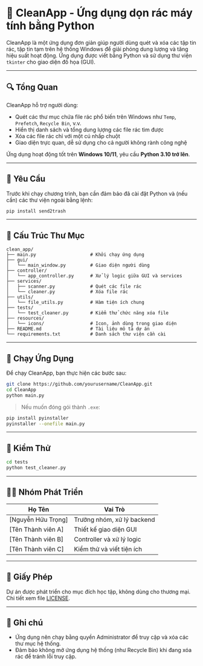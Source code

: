 
# 🧹 CleanApp - Ứng dụng dọn rác máy tính bằng Python

CleanApp là một ứng dụng đơn giản giúp người dùng quét và xóa các tập tin rác, tập tin tạm trên hệ thống Windows để giải phóng dung lượng và tăng hiệu suất hoạt động. Ứng dụng được viết bằng Python và sử dụng thư viện `tkinter` cho giao diện đồ họa (GUI).

---

## 🔍 Tổng Quan

CleanApp hỗ trợ người dùng:
- Quét các thư mục chứa file rác phổ biến trên Windows như `Temp`, `Prefetch`, `Recycle Bin`, v.v.
- Hiển thị danh sách và tổng dung lượng các file rác tìm được
- Xóa các file rác chỉ với một cú nhấp chuột
- Giao diện trực quan, dễ sử dụng cho cả người không rành công nghệ

Ứng dụng hoạt động tốt trên **Windows 10/11**, yêu cầu **Python 3.10 trở lên**.

---

## 📌 Yêu Cầu

Trước khi chạy chương trình, bạn cần đảm bảo đã cài đặt Python và (nếu cần) các thư viện ngoài bằng lệnh:

```bash
pip install send2trash
```

---

## 📂 Cấu Trúc Thư Mục

```
clean_app/
├── main.py                    # Khởi chạy ứng dụng
├── gui/
│   └── main_window.py         # Giao diện người dùng
├── controller/
│   └── app_controller.py      # Xử lý logic giữa GUI và services
├── services/
│   ├── scanner.py             # Quét các file rác
│   └── cleaner.py             # Xóa file rác
├── utils/
│   └── file_utils.py          # Hàm tiện ích chung
├── tests/
│   └── test_cleaner.py        # Kiểm thử chức năng xóa file
├── resources/
│   └── icons/                 # Icon, ảnh dùng trong giao diện
├── README.md                  # Tài liệu mô tả dự án
└── requirements.txt           # Danh sách thư viện cần cài
```

---

## 🚀 Chạy Ứng Dụng

Để chạy CleanApp, bạn thực hiện các bước sau:

```bash
git clone https://github.com/yourusername/CleanApp.git
cd CleanApp
python main.py
```

> Nếu muốn đóng gói thành `.exe`:
```bash
pip install pyinstaller
pyinstaller --onefile main.py
```

---

## 🧪 Kiểm Thử

```bash
cd tests
python test_cleaner.py
```

---

## 👨‍💻 Nhóm Phát Triển

| Họ Tên         | Vai Trò                             |
|----------------|-------------------------------------|
| [Nguyễn Hữu Trọng]      | Trưởng nhóm, xử lý backend |
| [Tên Thành viên A]      | Thiết kế giao diện GUI     |
| [Tên Thành viên B]      | Controller và xử lý logic  |
| [Tên Thành viên C]      | Kiểm thử và viết tiện ích  |

---

## 📄 Giấy Phép

Dự án được phát triển cho mục đích học tập, không dùng cho thương mại. Chi tiết xem file [LICENSE](LICENSE).

---

## 📌 Ghi chú

- Ứng dụng nên chạy bằng quyền Administrator để truy cập và xóa các thư mục hệ thống.
- Đảm bảo không mở ứng dụng hệ thống (như Recycle Bin) khi đang xóa rác để tránh lỗi truy cập.
